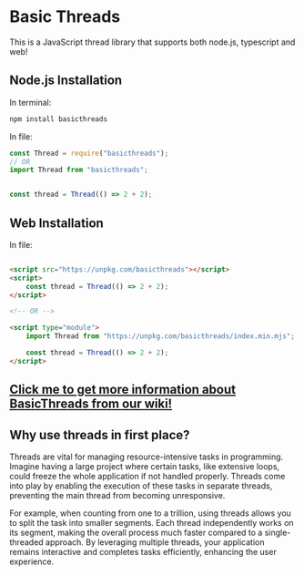 # Basic Threads

This is a JavaScript thread library that supports both node.js, typescript and web!

## Node.js Installation

In terminal:

```bash
npm install basicthreads
```

In file:

```js
const Thread = require("basicthreads");
// OR
import Thread from "basicthreads";


const thread = Thread(() => 2 + 2);
```

## Web Installation

In file:

```html

<script src="https://unpkg.com/basicthreads"></script>
<script>
    const thread = Thread(() => 2 + 2);
</script>

<!-- OR -->

<script type="module">
    import Thread from "https://unpkg.com/basicthreads/index.min.mjs";

    const thread = Thread(() => 2 + 2);
</script>
```

## [Click me to get more information about BasicThreads from our wiki!](https://github.com/OguzhanUmutlu/BasicThreads/wiki)

## Why use threads in first place?

Threads are vital for managing resource-intensive tasks in programming. Imagine having a large project where certain
tasks, like extensive loops, could freeze the whole application if not handled properly. Threads come into play by
enabling the execution of these tasks in separate threads, preventing the main thread from becoming unresponsive.

For example, when counting from one to a trillion, using threads allows you to split the task into smaller segments.
Each thread independently works on its segment, making the overall process much faster compared to a single-threaded
approach. By leveraging multiple threads, your application remains interactive and completes tasks efficiently,
enhancing the user experience.